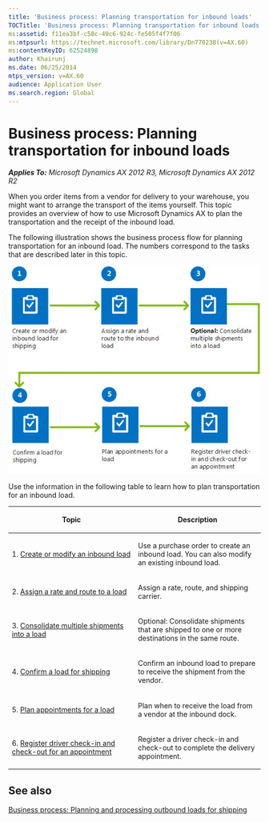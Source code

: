 ```yaml
---
title: 'Business process: Planning transportation for inbound loads'
TOCTitle: 'Business process: Planning transportation for inbound loads'
ms:assetid: f11ea3bf-c58c-49c6-924c-fe505f4f7f06
ms:mtpsurl: https://technet.microsoft.com/library/Dn770238(v=AX.60)
ms:contentKeyID: 62524898
author: Khairunj
ms.date: 06/25/2014
mtps_version: v=AX.60
audience: Application User
ms.search.region: Global
---
```


# Business process: Planning transportation for inbound loads 


_**Applies To:** Microsoft Dynamics AX 2012 R3, Microsoft Dynamics AX 2012 R2_

When you order items from a vendor for delivery to your warehouse, you might want to arrange the transport of the items yourself. This topic provides an overview of how to use Microsoft Dynamics AX to plan the transportation and the receipt of the inbound load.

The following illustration shows the business process flow for planning transportation for an inbound load. The numbers correspond to the tasks that are described later in this topic.

![Process flow for inbound load transportation](images/Dn553181.Businessprocessflowforinboundloadtransportation(AX.60).jpg "Process flow for inbound load transportation")

Use the information in the following table to learn how to plan transportation for an inbound load.

<table>
<colgroup>
<col style="width: 50%" />
<col style="width: 50%" />
</colgroup>
<thead>
<tr class="header">
<th><p>Topic</p></th>
<th><p>Description</p></th>
</tr>
</thead>
<tbody>
<tr class="odd">
<td><p>1. <a href="create-or-modify-an-inbound-load.md">Create or modify an inbound load</a></p></td>
<td><p>Use a purchase order to create an inbound load. You can also modify an existing inbound load.</p></td>
</tr>
<tr class="even">
<td><p>2. <a href="assign-a-rate-and-route-to-a-load.md">Assign a rate and route to a load</a></p></td>
<td><p>Assign a rate, route, and shipping carrier.</p></td>
</tr>
<tr class="odd">
<td><p>3. <a href="consolidate-multiple-shipments-into-a-load.md">Consolidate multiple shipments into a load</a></p></td>
<td><p>Optional: Consolidate shipments that are shipped to one or more destinations in the same route.</p></td>
</tr>
<tr class="even">
<td><p>4. <a href="confirm-a-load-for-shipping.md">Confirm a load for shipping</a></p></td>
<td><p>Confirm an inbound load to prepare to receive the shipment from the vendor.</p></td>
</tr>
<tr class="odd">
<td><p>5. <a href="plan-appointments-for-a-load.md">Plan appointments for a load</a></p></td>
<td><p>Plan when to receive the load from a vendor at the inbound dock.</p></td>
</tr>
<tr class="even">
<td><p>6. <a href="register-driver-check-in-and-check-out-for-an-appointment.md">Register driver check-in and check-out for an appointment</a></p></td>
<td><p>Register a driver check-in and check-out to complete the delivery appointment.</p></td>
</tr>
</tbody>
</table>


## See also

[Business process: Planning and processing outbound loads for shipping](business-process-planning-and-processing-outbound-loads-for-shipping.md)

  


